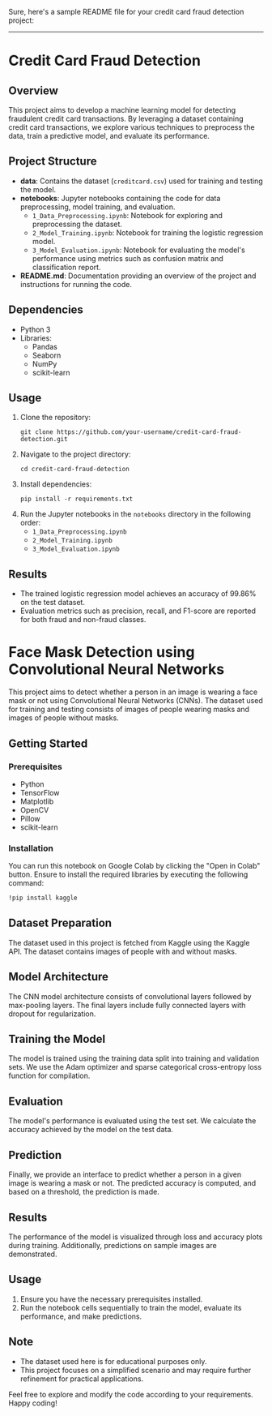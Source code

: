 Sure, here's a sample README file for your credit card fraud detection project:

---

# Credit Card Fraud Detection

## Overview
This project aims to develop a machine learning model for detecting fraudulent credit card transactions. By leveraging a dataset containing credit card transactions, we explore various techniques to preprocess the data, train a predictive model, and evaluate its performance.

## Project Structure
- **data**: Contains the dataset (`creditcard.csv`) used for training and testing the model.
- **notebooks**: Jupyter notebooks containing the code for data preprocessing, model training, and evaluation.
  - `1_Data_Preprocessing.ipynb`: Notebook for exploring and preprocessing the dataset.
  - `2_Model_Training.ipynb`: Notebook for training the logistic regression model.
  - `3_Model_Evaluation.ipynb`: Notebook for evaluating the model's performance using metrics such as confusion matrix and classification report.
- **README.md**: Documentation providing an overview of the project and instructions for running the code.

## Dependencies
- Python 3
- Libraries:
  - Pandas
  - Seaborn
  - NumPy
  - scikit-learn

## Usage
1. Clone the repository:
   ```
   git clone https://github.com/your-username/credit-card-fraud-detection.git
   ```
2. Navigate to the project directory:
   ```
   cd credit-card-fraud-detection
   ```
3. Install dependencies:
   ```
   pip install -r requirements.txt
   ```
4. Run the Jupyter notebooks in the `notebooks` directory in the following order:
   - `1_Data_Preprocessing.ipynb`
   - `2_Model_Training.ipynb`
   - `3_Model_Evaluation.ipynb`

## Results
- The trained logistic regression model achieves an accuracy of 99.86% on the test dataset.
- Evaluation metrics such as precision, recall, and F1-score are reported for both fraud and non-fraud classes.

# Face Mask Detection using Convolutional Neural Networks

This project aims to detect whether a person in an image is wearing a face mask or not using Convolutional Neural Networks (CNNs). The dataset used for training and testing consists of images of people wearing masks and images of people without masks.

## Getting Started

### Prerequisites
- Python
- TensorFlow
- Matplotlib
- OpenCV
- Pillow
- scikit-learn

### Installation

You can run this notebook on Google Colab by clicking the "Open in Colab" button. Ensure to install the required libraries by executing the following command:

```bash
!pip install kaggle
```

## Dataset Preparation

The dataset used in this project is fetched from Kaggle using the Kaggle API. The dataset contains images of people with and without masks.

## Model Architecture

The CNN model architecture consists of convolutional layers followed by max-pooling layers. The final layers include fully connected layers with dropout for regularization.

## Training the Model

The model is trained using the training data split into training and validation sets. We use the Adam optimizer and sparse categorical cross-entropy loss function for compilation.

## Evaluation

The model's performance is evaluated using the test set. We calculate the accuracy achieved by the model on the test data.

## Prediction

Finally, we provide an interface to predict whether a person in a given image is wearing a mask or not. The predicted accuracy is computed, and based on a threshold, the prediction is made.

## Results

The performance of the model is visualized through loss and accuracy plots during training. Additionally, predictions on sample images are demonstrated.

## Usage

1. Ensure you have the necessary prerequisites installed.
2. Run the notebook cells sequentially to train the model, evaluate its performance, and make predictions.

## Note

- The dataset used here is for educational purposes only.
- This project focuses on a simplified scenario and may require further refinement for practical applications.

Feel free to explore and modify the code according to your requirements. Happy coding!

